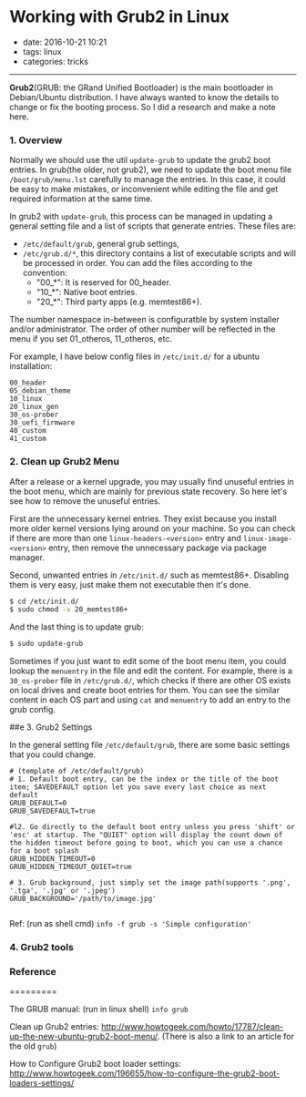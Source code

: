 # Working with Grub2 in Linux

- date: 2016-10-21 10:21
- tags: linux
- categories: tricks

-------------------

**Grub2**(GRUB: the GRand Unified Bootloader) is the main bootloader in Debian/Ubuntu distribution. I have always wanted to know the details to change or fix the booting process. So I did a research and make a note here.

### 1. Overview

Normally we should use the util `update-grub` to update the grub2 boot entries. In grub(the older, not grub2), we need to update the boot menu file `/boot/grub/menu.lst` carefully to manage the entries. In this case, it could be easy to make mistakes, or inconvenient while editing the file and get required information at the same time. 

In grub2 with `update-grub`, this process can be managed in updating a general setting file and a list of scripts that generate entries. These files are:

 - `/etc/default/grub`, general grub settings,
 - `/etc/grub.d/*`, this directory contains a list of executable scripts and will be processed in order. You can add the files according to the convention:
   - "00_*": It is reserved for 00_header.
   - "10_*": Native boot entries.
   - "20_*": Third party apps (e.g. memtest86+).

The number namespace in-between is configuratble by system installer and/or administrator. The order of other number will be reflected in the menu if you set 01_otheros, 11_otheros, etc.

For example, I have below config files in `/etc/init.d/` for a ubuntu installation:

```
00_header
05_debian_theme
10_linux
20_linux_gen
30_os-prober
30_uefi_firmware
40_custom
41_custom
```


### 2. Clean up Grub2 Menu

After a release or a kernel upgrade, you may usually find unuseful entries in the boot menu, which are mainly for previous state recovery. So here let's see how to remove the unuseful entries.

First are the unnecessary kernel entries. They exist because you install more older kernel versions lying around on your machine. So you can check if there are more than one `linux-headers-<version>` entry and `linux-image-<version>` entry, then remove the unnecessary package via package manager.


Second, unwanted entries in `/etc/init.d/` such as memtest86+. Disabling them is very easy, just make them not executable then it's done.

```bash
$ cd /etc/init.d/
$ sudo chmod -x 20_memtest86+
```

And the last thing is to update grub:

```bash
$ sudo update-grub
```

Sometimes if you just want to edit some of the boot menu item, you could lookup the `menuentry` in the file and edit the content. For example, there is a `30_os-prober` file in `/etc/grub.d/`, which checks if there are other OS exists on local drives and create boot entries for them. You can see the similar content in each OS part and using `cat` and `menuentry` to add an entry to the grub config.


##e 3. Grub2 Settings

In the general setting file `/etc/default/grub`, there are some basic settings that you could change.

```
# (template of /etc/default/grub)
# 1. Default boot entry, can be the index or the title of the boot item; SAVEDEFAULT option let you save every last choice as next default
GRUB_DEFAULT=0
GRUB_SAVEDEFAULT=true

#l2. Go directly to the default boot entry unless you press 'shift' or 'esc' at startup. The "QUIET" option will display the count down of the hidden timeout before going to boot, which you can use a chance for a boot splash
GRUB_HIDDEN_TIMEOUT=0
GRUB_HIDDEN_TIMEOUT_QUIET=true

# 3. Grub background, just simply set the image path(supports '.png', '.tga', '.jpg' or '.jpeg')
GRUB_BACKGROUND='/path/to/image.jpg'


```

Ref: (run as shell cmd) `info -f grub -s 'Simple configuration'`

### 4. Grub2 tools



### Reference
========= 

The GRUB manual: (run in linux shell) `info grub`

Clean up Grub2 entries: <http://www.howtogeek.com/howto/17787/clean-up-the-new-ubuntu-grub2-boot-menu/>. (There is also a link to an article for the old `grub`)

How to Configure Grub2 boot loader settings: <http://www.howtogeek.com/196655/how-to-configure-the-grub2-boot-loaders-settings/>

